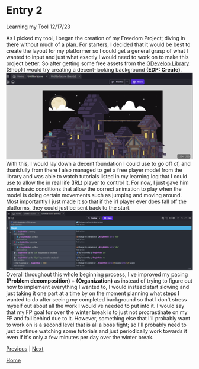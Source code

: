 # Entry 2
Learning my Tool 12/17/23

As I picked my tool, I began the creation of my Freedom Project; diving in there without much of a plan. For starters, I decided that it would be best to create the layout for my platformer so I could get a general grasp of what I wanted to input and just what exactly I  would need to work on to make this project better. So after getting some free assets from the [GDevelop Library](https://editor.gdevelop.io/) (Shop) I would try creating a decent-looking background **(EDP: Create)**.
![image1](../image/blog2img1.png)
With this, I would lay down a decent foundation I could use to go off of, and thankfully from there I also managed to get a free player model from the library and was able to watch tutorials listed in my learning log that I could use to allow the in real life (IRL) player to control it. For now, I just gave him some basic conditions that allow the correct animation to play when the model is doing certain movements such as jumping and moving around. Most importantly I just made it so that if the irl player ever does fall off the platforms, they could just be sent back to the start.
![image1](../image/blog2img2.png)
Overall throughout this whole beginning process, I've improved my pacing **(Problem decomposition) + (Organization)** as instead of trying to figure out how to implement everything I wanted to, I would instead start slowing and just taking it one part at a time by on the moment planning what steps I wanted to do after seeing my completed background so that I don't stress myself out about all the work I would've needed to put into it.
I would say that my FP goal for over the winter break is to just not procrastinate on my FP and fall behind due to it. However, something else that I'll probably want to work on is a second level that is all a boss fight; so I'll probably need to just continue watching some tutorials and just periodically work towards it even if it's only a few minutes per day over the winter break.

[Previous](entry01.md) | [Next](entry03.md)

[Home](../README.md)